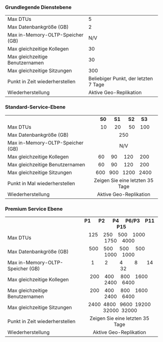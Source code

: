 ### <a name="basic-service-tier"></a>Grundlegende Dienstebene

|  |  |
|---|---|
| Max DTUs | 5 |
| Max Datenbankgröße (GB) | 2 |
| Max in-Memory-OLTP-Speicher (GB) | N/V |
| Max gleichzeitige Kollegen | 30 |
| Max gleichzeitige Benutzernamen | 30 |
| Max gleichzeitige Sitzungen | 300 |
| Punkt in Zeit wiederherstellen | Beliebiger Punkt, der letzten 7 Tage |
| Wiederherstellung | Aktive Geo-Replikation |


### <a name="standard-service-tier"></a>Standard-Service-Ebene

|   |  |
|---|:---:|
|| **S0** &nbsp;&nbsp;&nbsp;&nbsp; **S1** &nbsp;&nbsp;&nbsp;&nbsp; **S2** &nbsp;&nbsp;&nbsp; **S3**|
| Max DTUs | &nbsp;&nbsp;10 &nbsp;&nbsp;&nbsp;&nbsp; 20 &nbsp;&nbsp;&nbsp;&nbsp; 50 &nbsp;&nbsp; 100 |
| Max Datenbankgröße (GB) | 250 |
| Max in-Memory-OLTP-Speicher (GB) | N/V |
| Max gleichzeitige Kollegen | 60 &nbsp;&nbsp;&nbsp; 90 &nbsp;&nbsp;&nbsp; 120 &nbsp;&nbsp;&nbsp; 200 |
| Max gleichzeitige Benutzernamen | 60 &nbsp;&nbsp;&nbsp; 90 &nbsp;&nbsp;&nbsp; 120 &nbsp;&nbsp;&nbsp; 200 |
| Max gleichzeitige Sitzungen | 600 &nbsp; 900 &nbsp; 1200 &nbsp; 2400 |
| Punkt in Mal wiederherstellen | Zeigen Sie eine letzten 35 Tage |
| Wiederherstellung | Aktive Geo-Replikation |


### <a name="premium-service-tier"></a>Premium Service Ebene

|   |  |
|---|:---:|
|| **P1** &nbsp;&nbsp;&nbsp;&nbsp; **P2** &nbsp;&nbsp;&nbsp;&nbsp; **P4** &nbsp;&nbsp;&nbsp; **P6/P3** &nbsp;&nbsp; **P11** &nbsp;&nbsp; **P15**|
| Max DTUs | 125 &nbsp;&nbsp; 250 &nbsp;&nbsp; 500 &nbsp;&nbsp; 1000 &nbsp;&nbsp;&nbsp; 1750 &nbsp;&nbsp; 4000 |
| Max Datenbankgröße (GB) | 500 &nbsp;&nbsp; 500 &nbsp;&nbsp;&nbsp; 500 &nbsp;&nbsp;&nbsp; 500 &nbsp;&nbsp;&nbsp; 1000 &nbsp;&nbsp; 1000 |
| Max in-Memory-OLTP-Speicher (GB) | &nbsp;&nbsp;&nbsp;&nbsp;1 &nbsp;&nbsp;&nbsp;&nbsp;&nbsp;&nbsp; 2 &nbsp;&nbsp;&nbsp;&nbsp;&nbsp;&nbsp;&nbsp; 4 &nbsp;&nbsp;&nbsp;&nbsp;&nbsp;&nbsp;&nbsp; 8 &nbsp;&nbsp;&nbsp;&nbsp;&nbsp; 14 &nbsp;&nbsp;&nbsp;&nbsp;&nbsp; 32 |
| Max gleichzeitige Kollegen | &nbsp;200 &nbsp;&nbsp; 400 &nbsp;&nbsp;&nbsp; 800 &nbsp;&nbsp; 1600 &nbsp; 2400 &nbsp;&nbsp; 6400 |
| Max gleichzeitige Benutzernamen | &nbsp;200 &nbsp;&nbsp; 400 &nbsp;&nbsp;&nbsp; 800 &nbsp;&nbsp; 1600 &nbsp; 2400 &nbsp;&nbsp; 6400 |
| Max gleichzeitige Sitzungen | 2400 &nbsp;4800 &nbsp; 9600 &nbsp;19200 &nbsp;32000 &nbsp;32000 |
| Punkt in Zeit wiederherstellen | Zeigen Sie eine letzten 35 Tage |
| Wiederherstellung | Aktive Geo-Replikation |

